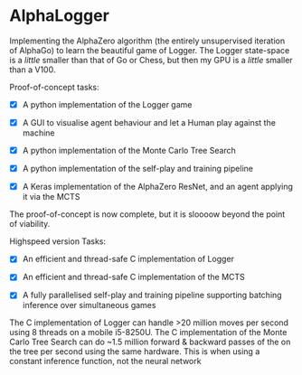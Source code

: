 # AlphaLogger

Implementing the AlphaZero algorithm (the entirely unsupervised iteration of AlphaGo) to learn the beautiful game of Logger. The Logger state-space is a *little* smaller than that of Go or Chess, but then my GPU is a *little* smaller than a V100.



Proof-of-concept tasks:

- [x] A python implementation of the Logger game
- [x] A GUI to visualise agent behaviour and let a Human play against the machine
- [x] A python implementation of the Monte Carlo Tree Search
- [x] A python implementation of the self-play and training pipeline

- [x] A Keras implementation of the AlphaZero ResNet, and an agent applying it via the MCTS

The proof-of-concept is now complete, but it is sloooow beyond the point of viability.



Highspeed version Tasks:

- [x] An efficient and thread-safe C implementation of Logger 
- [x] An efficient and thread-safe C implementation of the MCTS
- [x] A fully parallelised self-play and training pipeline supporting batching inference over simultaneous games



The C implementation of Logger can handle >20 million moves per second using 8 threads on a mobile i5-8250U.
The C implementation of the Monte Carlo Tree Search can do ~1.5 million forward & backward passes of the on the tree per second using the same hardware. This is when using a constant inference function, not the neural network

